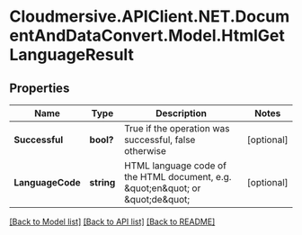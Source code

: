 # Cloudmersive.APIClient.NET.DocumentAndDataConvert.Model.HtmlGetLanguageResult
## Properties

Name | Type | Description | Notes
------------ | ------------- | ------------- | -------------
**Successful** | **bool?** | True if the operation was successful, false otherwise | [optional] 
**LanguageCode** | **string** | HTML language code of the HTML document, e.g. \&quot;en\&quot; or \&quot;de\&quot; | [optional] 

[[Back to Model list]](../README.md#documentation-for-models) [[Back to API list]](../README.md#documentation-for-api-endpoints) [[Back to README]](../README.md)

